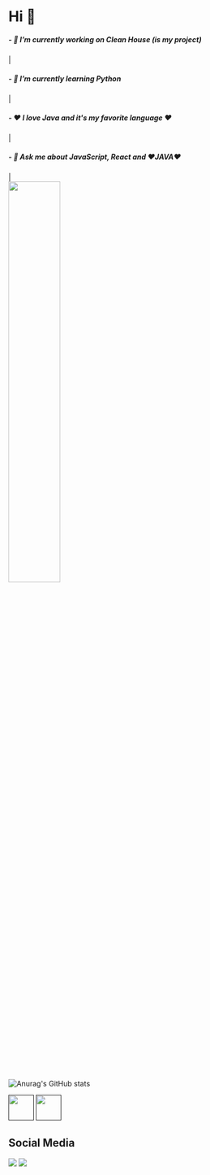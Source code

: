 


<div width="45%">
 <h1> Hi 👋 </h1>
<h5>- 🔭 I’m currently working on Clean House (is my project)</h5>  |
<h5>- 🌱 I’m currently learning Python</h5>                         |
<h5>- ❤️ I love Java and it's my favorite language ❤️</h5>         |  
<h5>- 💬 Ask me about JavaScript, React and ❤️JAVA❤️</h5>          |
<div width="45%"> <img 
src="https://ouch-cdn.icons8.com/preview/812/6f20c062-d79f-4269-b43e-9d8510fedacc.png" width="45%"/>

 ![Anurag's GitHub stats](https://github-readme-stats.vercel.app/api?username=anuraghazra&show_icons=true&theme=dracula)
      
[<img src="https://cdn.iconscout.com/icon/free/png-512/java-43-569305.png" width=50 height=50/>]() [<img src = "https://upload.wikimedia.org/wikipedia/commons/thumb/a/a7/React-icon.svg/1200px-React-icon.svg.png" width=50 height=50>]()    
      
Social Media      
-------------------------------------------------------------------------------------------------------      
[<img src="https://img.shields.io/badge/linkedin-%230077B5.svg?&style=for-the-badge&logo=linkedin&logoColor=white" />](https://www.linkedin.com/in/rian-m-9535b9116/) [<img src = "https://img.shields.io/badge/instagram-%23E4405F.svg?&style=for-the-badge&logo=instagram&logoColor=white">](https://www.instagram.com/rian_mendes5/)      
